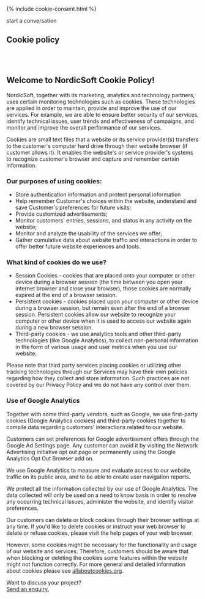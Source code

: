 {% include cookie-consent.html %}
<section class="cookie-policy">
<div class="container">
    <div class="start-conversation">
        <p class="h2-text">start a conversation</p>
    </div>
</div>
<div class="cookie-header">
    <div class="container">
                <h1 class="contact-title">Cookie policy</h1>
            </div>
            </div>
    <div class="container">
    <br>
    <br>
                    <h2>
                        Welcome to NordicSoft Cookie Policy!
                    </h2>
                    <p>NordicSoft, together with its marketing, analytics and technology partners, uses certain monitoring technologies such as cookies. These technologies are applied in order to maintain, provide and improve the use of our services.  For example, we are able to ensure better security of our services, identify technical issues, user trends and effectiveness of campaigns, and monitor and improve the overall performance of our services.</p>
                    <p>Cookies are small text files that a website or its service provider(s) transfers to the customer's computer hard drive through their website browser (if customer allows it). It enables the website's or service provider's systems to recognize customer's browser and capture and remember certain information.</p>
                    <h3>Our purposes of using cookies:</h3>
                    <ul>
                        <li>Store authentication information and protect personal information</li>
                        <li>Help remember Customer's choices within the website, understand and save Customer's preferences for future visits;</li>
                        <li>Provide customized advertisements;</li>
                        <li>Monitor customers' entries, sessions, and status in any activity on the website;</li>
                        <li>Monitor and analyze the usability of the services we offer;</li>
                        <li>Gather cumulative data about website traffic and interactions in order to offer better future website experiences and tools.</li>
                    </ul>
                    <h3>What kind of cookies do we use?</h3>
                    <ul>
                        <li>Session Cookies - cookies that are placed onto your computer or other device during a browser session (the time between you open your internet browser and close your browser), those cookies are normally expired at the end of a browser session.</li>
                        <li>Persistent cookies - cookies placed upon your computer or other device during a browser session, but remain even after the end of a browser session. Persistent cookies allow our website to recognize your computer or other device when it is used to access our website again during a new browser session.</li>
                        <li>Third-party cookies - we use analytics tools and other third-party technologies (like Google Analytics), to collect non-personal information in the form of various usage and user metrics when you use our website.</li>
                    </ul>
                    <p>Please note that third party services placing cookies or utilizing other tracking technologies through our Services may have their own policies regarding how they collect and store information. Such practices are not covered by our Privacy Policy and we do not have any control over them. </p>
                    <h3>Use of Google Analytics</h3>
                    <p>Together with some third-party vendors, such as Google, we use first-party cookies (Google Analytics cookies) and third-party cookies together to compile data regarding customers' interactions related to our website.</p>
                    <p>Customers can set preferences for Google advertisement offers through the Google Ad Settings page. Any customer can avoid it by visiting the Network Advertising initiative opt out page or permanently using the Google Analytics Opt Out Browser add on.</p>
                    <p>We use Google Analytics to measure and evaluate access to our website, traffic on its public area, and to be able to create user navigation reports.</p>
                    <p>We protect all the information collected by our use of Google Analytics. The data collected will only be used on a need to know basis in order to resolve any occurring technical issues, administer the website, and identify visitor preferences.</p>
                    <p>Our customers can delete or block cookies through their browser settings at any time. If you'd like to delete cookies or instruct your web browser to delete or refuse cookies, please visit the help pages of your web browser.</p>
                    <p>However, some cookies might be necessary for the functionality and usage of our website and services. Therefore, customers should be aware that when blocking or deleting the cookies some features within the website might not function correctly. For more general and detailed information about cookies please see <a class="text-primary" href="http://www.allaboutcookies.org/" title="all about cookies" rel="noopener noreferrer nofollow" target="_blank">allaboutcookies.org</a>.</p>
    </div> 
</section>
<section id="get-in-touch-cookie">
  <div class="cookie-footer">
    <div class="container">
      <div class="cookie-footer-text">
        <div class="h2-text">Want to discuss your project?</div>
        <a class="mail" href="mailto:info@nordicsoft.ee"
              title="email" aria-label="email">Send an enquiry.</a>
      </div>
  </div>
  </div>
</section>
